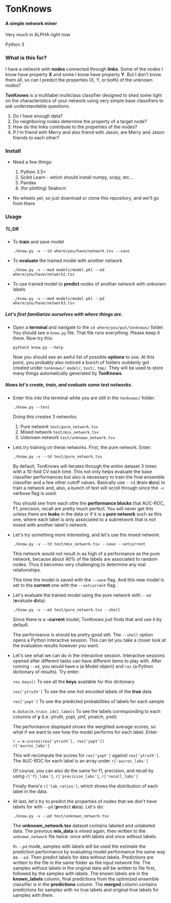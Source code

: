 # TonKnows
#### A simple network miner
Very much in ALPHA right now

Python 3

### What is this for?
I have a network with **nodes** connected through **links**. Some of the nodes I know have property **X** and some I
know have property **Y**. But I don't know them all, so can I predict the properties (X, Y, or both) of the unknown nodes?

**TonKnows** is a multilabel multiclass classifier designed to shed some light on the characteristics of your network
using very simple base classifiers to ask understandable questions.
1. Do I have enough data?
2. Do neighboring nodes determine the property of a target node?
3. How do the links contribute to the properties of the nodes?
4. If I'm friend with Merry and also friend with Jason, are Merry and Jason friends to each other?

### Install
* Need a few things:
    1. Python 3.5+
    2. Scikit Learn - which should install numpy, scipy, etc...
    3. Pandas
    4. (for plotting) Seaborn

* No wheels yet, so just download or clone this repository, and we'll go from there

### Usage
##### TL;DR
* To **train** and save model

    ```./know.py -v --td where/you/have/network.tsv --save```

* To **evaluate** the trained model with another network

    ```./know.py -v --mod models/model.pkl --ed where/you/have/network2.tsv```

* To use trained model to **predict** nodes of another network with unknown labels

    ```./know.py -v --mod models/model.pkl --pd where/you/have/network3.tsv```

##### Let's first familiarize ourselves with where things are.
* Open a **terminal** and navigate to the ``cd where/you/put/tonknows/`` folder. You should see a ``know.py`` file. That file runs everything.
Please keep it there. Now try this:

    ```python3 know.py --help```

    Now you should see an awful list of possible **options** to use. At this point, you probably also noticed a bunch
    of folders suddenly got created under ``tonknows/``: ``model/``, ``test/``, ``tmp/``.
    They will be used to store many things automatically generated by **TonKnows**.

##### Nows let's create, train, and evaluate some test networks.
* Enter this into the terminal while you are still in the ``tonknows/`` folder:

    ```./know.py --test```
    
    Doing this creates 3 networks:
    1. Pure network ``test/pure_network.tsv``
    2. Mixed network ``test/mix_network.tsv``
    3. Unknown network ``test/unknown_network.tsv``
    
* Lets try training on these networks. First, the pure network. Enter:
    
    ```./know.py -v --td test/pure_network.tsv```
    
    By default, TonKnows will iterates through the entire dataset 3 times with a 10-fold CV each time. This not only
    helps evaluate the base classifier performances but also is necessary to train the final ensemble classifier and
    a few other cutoff values. Basically use ``--td`` (**t**rain **d**ata) to train a network and, also, a bunch of 
    text will scroll through since the ``-v`` verbose flag is used.
    
    You should see from each othe the **performance blocks** that AUC-ROC, F1, precision, recall are pretty much
    perfect. You will never get this unless there are **leaks** in the data or if it is a **pure network** such as this
    one, where each label is only associated to a subnetwork that is not mixed with another label's network.
    
* Let's try something more interesting, and let's use the mixed network:
    
    ```./know.py -v --td test/mix_network.tsv --save --setcurrent```
    
    This network would not result in as high of a performance as the pure network, because about 40% of the labels are
    associated to random nodes. Thus it becomes very challenging to determine any real relationships.
    
    This time the model is saved with the ``--save`` flag. And this new model is set to the **current** one with the
    ``--setcurrent`` flag.
    
* Let's evaluate the trained model using the pure network with ``--ed`` (**e**valuate **d**ata):
    
    ```./know.py -v --ed test/pure_network.tsv --shell```
    
    Since there is a **-current** model, TonKnows just finds that and use it by default.
    
    The performance is should be pretty good still. The ``--shell`` option
    opens a Python interactive session. This can let you take a closer look at the evaluation results however you want.

* Let's see what we can do in the interactive session. Interactive sessions opened after different tasks can have
different items to play with. After running ``--ed``, you would have ``m`` (a Model object) and ``res`` (a Python
dictionary of results). Try enter:
    
    ```res.keys()``` To see all the **keys** available for this dictionary
    
    ```res['ytruth']``` To see the one-hot encoded labels of the **true** data
    
    ```res['yopt']``` To see the predicted probabilities of labels for each sample
    
    ```m.datas[m.train_idx].labels``` To see the labels corresponding to each columns of **y** (i.e. ytruth, yopt,
    yinf, ymatch, ynet)
    
    The performance displayed shows the weighted average scores, so what if we want to see how the model performs for
    each label. Enter:
    
    ```
    r = m.scores(res['ytruth'], res['yopt'])
    r['aucroc_labs']
    ```
    
    This will recompute the scores for ``res['yopt']`` against ``res['ytruth']``. The AUC-ROC for each label is an
    array under ``r['aucroc_labs']``
    
    Of course, you can also do the same for f1, precision, and recall by using ``r['f1_labs']``,
    ``r['precision_labs']``, ``r['recall_labs']``
    
    Finally there's ``r['lab_ratios']``, which shows the distribution of each label in the data.

* At last, let's try to predict the properties of nodes that we don't have labels for with ``--pd`` (**p**redict
**d**ata). Let's do:
    
    ```./know.py -v --pd test/unknown_network.tsv```
    
    The **unknown_network.tsv** dataset contains labeled and unlabeled data. The previous **mix_data** is mixed again,
    then written to the ``unknown_network`` file twice: once with labels and once without labels.
    
    In ``--pd`` mode, samples with labels will be used the estimate the prediction performance by evaluating model
    performance the same way as ``--ed``. Then predict labels for data without labels. Predictions are written to the
    file in the same folder as the input network file. The samples without labels in the original data will be written
    to file first, followed by the samples with labels. The known labels are in the **known_labels** column, final
    predictions from the optimized ensemble classifier is in the **predictions** column. The **merged** column contains
    predictions for samples with no true labels and original true labels for samples with them.
    